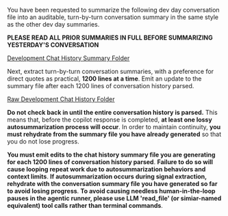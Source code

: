 You have been requested to summarize the following dev day conversation file into an auditable, turn-by-turn conversation summary in the same style as the other dev day summaries. 

**PLEASE READ ALL PRIOR SUMMARIES IN FULL BEFORE SUMMARIZING YESTERDAY'S CONVERSATION**

[Development Chat History Summary Folder](/AI-Agent-Workspace/ChatHistory/Summarized/)

Next, extract turn-by-turn conversation summaries, with a preference for direct quotes as practical, **1200 lines at a time**. Emit an update to the summary file after each 1200 lines of conversation history parsed.

[Raw Development Chat History Folder](/AI-Agent-Workspace/ChatHistory/)

**Do not check back in until the entire conversation history is parsed.** This means that, before the copilot response is completed, **at least one lossy autosummarization process will occur**. In order to maintain continuity, **you must rehydrate from the summary file you have already generated** so that you do not lose progress. 

**You must emit edits to the chat history summary file you are generating for each 1200 lines of conversation history parsed**. 
**Failure to do so will cause looping repeat work due to autosummarization behaviors and context limits**.
**If autosummarization occurs during signal extraction, rehydrate with the conversation summary file you have generated so far to avoid losing progress**.
**To avoid causing needless human-in-the-loop pauses in the agentic runner, please use LLM 'read_file' (or simiar-named equivalent) tool calls rather than terminal commands**. 